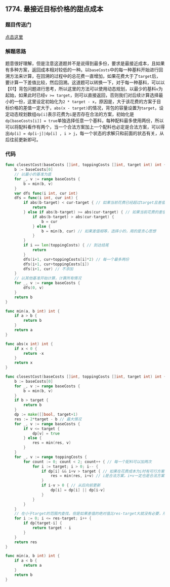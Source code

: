 ## 1774. 最接近目标价格的甜点成本

### 题目传送门

[点击这里](https://leetcode.cn/problems/closest-dessert-cost/)

### 解题思路

题意很好理解，但是注意这道题并不是说得到最多份，要求是最接近成本，且如果有多种方案，返回成本相对较低的一种。以`baseCosts`中的每一种基料开始进行回溯方法来计算，在回溯的过程中的总花费一直增加，如果花费大于了`target`后，要计算一下差值比较，然后回溯。这道题可以转换一下，对于每一种基料，可以以【01】背包问题进行思考，所以这里的方法可以使用动态规划，以最少的基料`v`为起始，如果此时已经`v >= target`，则可以直接返回，否则我们对后续计算选择最小的一份，这里设定初始化为`2 * target - x`，原因是，大于该花费的方案于目标价格的差值一定大于，`abs(x - target)`的情况，背包的容量设置为`target`，设定动态规划数组`dp[i]`表示花费为`i`是否存在合法的方案，初始化是`dp[baseCosts[i]] = true`单独选择任意一个基料，每种配料最多使用两份，所以可以将配料看作有两个，当一个合法方案加上一个配料也必定是合法方案，可以得出`dp[i] = dp[i-j]|dp[i] , i > j`，每一个状态的求解只和前面的状态有关，从后往前更新即可。

### 代码

```go
func closestCost(baseCosts []int, toppingCosts []int, target int) int {
	b := baseCosts[0]
	// 以最小的基准为底
	for _, v := range baseCosts {
		b = min(b, v)
	}
	var dfs func(i int, cur int)
	dfs = func(i int, cur int) {
		if abs(b-target) < cur-target { // 如果当前花费已经超过target且差值还大于结果，可以停止回溯
			return
		} else if abs(b-target) >= abs(cur-target) { // 如果当前花费的差值小于结果，考虑是否要继续添加配料
			if abs(b-target) > abs(cur-target) {
				b = cur
			} else {
				b = min(b, cur) // 如果差值相等，选择小的，用的是贪心思想
			}
		}
		if i == len(toppingCosts) { // 到达结尾
			return
		}
		dfs(i+1, cur+toppingCosts[i]*2) // 每一个最多两份
		dfs(i+1, cur+toppingCosts[i])
		dfs(i+1, cur) // 不添加
	}
	// 以其他基准开始计算，计算所有情况
	for _, v := range baseCosts {
		dfs(0, v)
	}
	return b
}

func min(a, b int) int {
	if a > b {
		return b
	}
	return a
}

func abs(x int) int {
	if x < 0 {
		return -x
	}
	return x
}

```

```go
func closestCost(baseCosts []int, toppingCosts []int, target int) int {
	b := baseCosts[0]
	for _, v := range baseCosts {
		b = min(b, v)
	}
	if b > target {
		return b
	}
	dp := make([]bool, target+1)
	res := 2*target - b // 最大情况
	for _, v := range baseCosts {
		if v <= target {
			dp[v] = true
		} else {
			res = min(res, v)
		}
	}
	for _, v := range toppingCosts {
		for count := 0; count < 2; count++ { // 每一个配料可以加两次
			for i := target; i > 0; i-- {
				if dp[i] && i+v > target { // 如果在花费成本为i时有可行方案，且i+v值大于了target，要比较一下和res的大小，res最开始是以最大值为基准。
					res = min(res, i+v) // i是合法方案，i+v一定也是合法方案，将大于target的方案选出最小值
				}
				if i-v > 0 { // 从后向前更新
					dp[i] = dp[i] || dp[i-v]
				}
			}
		}
	}
	// 在小于target的范围内查找，但是如果差值的绝对值比res-target大就没有必要，所以i的范围在[0, res-target]，这样target-i的范围就是[2*target-res, target]，由于res的范围是[target, 2*target - b]，所以如果target-i满足条件就会比res的结果贡献更小。
	for i := 0; i <= res-target; i++ {
		if dp[target-i] {
			return target - i
		}
	}
	return res
}

func min(a, b int) int {
	if a < b {
		return a
	}
	return b
}
```
